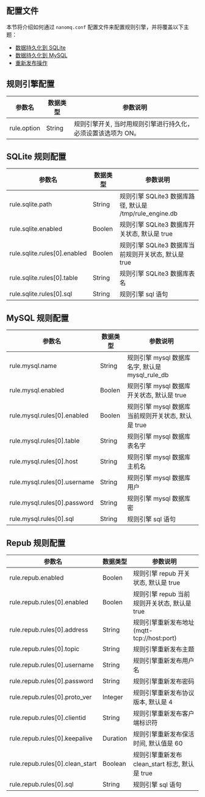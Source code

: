 ## 配置文件

本节将介绍如何通过 `nanomq.conf` 配置文件来配置规则引擎，并将覆盖以下主题：

- [数据持久化到 SQLite](#sqlite-规则配置)
- [数据持久化到 MySQL](#mysql-规则配置)
- [重新发布操作](#repub-规则配置)

## 规则引擎配置

| 参数名      | 数据类型 | 参数说明                                                     |
| ----------- | -------- | ------------------------------------------------------------ |
| rule.option | String   | 规则引擎开关, 当时用规则引擎进行持久化，必须设置该选项为 ON。 |

## SQLite 规则配置

| 参数名                       | 数据类型 | 参数说明                                                |
| ---------------------------- | -------- | ------------------------------------------------------- |
| rule.sqlite.path             | String   | 规则引擎 SQLite3 数据库路径, 默认是 /tmp/rule_engine.db |
| rule.sqlite.enabled          | Boolen   | 规则引擎 SQLite3 数据库开关状态, 默认是 true            |
| rule.sqlite.rules[0].enabled | Boolen   | 规则引擎 SQLite3 数据库当前规则开关状态, 默认是 true    |
| rule.sqlite.rules[0].table   | String   | 规则引擎 SQLite3 数据库表名                             |
| rule.sqlite.rules[0].sql     | String   | 规则引擎 sql 语句                                       |

## MySQL 规则配置

| 参数名                       | 数据类型 | 参数说明                                           |
| ---------------------------- | -------- | -------------------------------------------------- |
| rule.mysql.name              | String   | 规则引擎 mysql 数据库名字, 默认是 mysql_rule_db    |
| rule.mysql.enabled           | Boolen   | 规则引擎 mysql 数据库开关状态, 默认是 true         |
| rule.mysql.rules[0].enabled  | Boolen   | 规则引擎 mysql 数据库当前规则开关状态, 默认是 true |
| rule.mysql.rules[0].table    | String   | 规则引擎 mysql 数据库表名字                        |
| rule.mysql.rules[0].host     | String   | 规则引擎 mysql 数据库主机名                        |
| rule.mysql.rules[0].username | String   | 规则引擎 mysql 数据库用户                          |
| rule.mysql.rules[0].password | String   | 规则引擎 mysql 数据库密                            |
| rule.mysql.rules[0].sql      | String   | 规则引擎 sql 语句                                  |

## Repub 规则配置

| 参数名                          | 数据类型 | 参数说明                                       |
| ------------------------------- | -------- | ---------------------------------------------- |
| rule.repub.enabled              | Boolen   | 规则引擎 repub 开关状态, 默认是 true           |
| rule.repub.rules[0].enabled     | Boolen   | 规则引擎 repub 当前规则开关状态, 默认是 true   |
| rule.repub.rules[0].address     | String   | 规则引擎重新发布地址 (mqtt-tcp://host:port)    |
| rule.repub.rules[0].topic       | String   | 规则引擎重新发布主题                           |
| rule.repub.rules[0].username    | String   | 规则引擎重新发布用户名                         |
| rule.repub.rules[0].password    | String   | 规则引擎重新发布密码                           |
| rule.repub.rules[0].proto_ver   | Integer  | 规则引擎重新发布协议版本, 默认是 4             |
| rule.repub.rules[0].clientid    | String   | 规则引擎重新发布客户端标识符                   |
| rule.repub.rules[0].keepalive   | Duration | 规则引擎重新发布保活时间, 默认值是 60          |
| rule.repub.rules[0].clean_start | Boolean  | 规则引擎重新发布 clean_start 标志, 默认是 true |
| rule.repub.rules[0].sql         | String   | 规则引擎 sql 语句                              |

